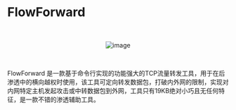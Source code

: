# FlowForward

<br>

<div align=center>
  
![image](https://user-images.githubusercontent.com/52789403/192257366-d0efd52d-9bc1-466e-a9ee-6c4a72b896fb.png)

</div>

<br>

FlowForward 是一款基于命令行实现的功能强大的TCP流量转发工具，用于在后渗透中的横向越权时使用，该工具可定向转发数据包，打破内外网的限制，实现对内网特定主机发起攻击或中转数据包到外网，工具只有19KB绝对小巧且无任何特征，是一款不错的渗透辅助工具。

























